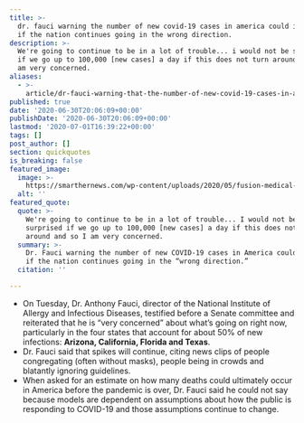 ```yaml
---
title: >-
  dr. fauci warning the number of new covid-19 cases in america could increase
  if the nation continues going in the wrong direction.
description: >-
  We're going to continue to be in a lot of trouble... i would not be surprised
  if we go up to 100,000 [new cases] a day if this does not turn around and so i
  am very concerned.
aliases:
  - >-
    article/dr-fauci-warning-that-the-number-of-new-covid-19-cases-in-america-could-increase-by-more-than-130-if-we-continue-going-in-the-wrong-direction/
published: true
date: '2020-06-30T20:06:09+00:00'
publishDate: '2020-06-30T20:06:09+00:00'
lastmod: '2020-07-01T16:39:22+00:00'
tags: []
post_author: []
section: quickquotes
is_breaking: false
featured_image:
  image: >-
    https://smarthernews.com/wp-content/uploads/2020/05/fusion-medical-animation-rnr8D3FNUNY-unsplash-1-min-1024x576.jpg
  alt: ''
featured_quote:
  quote: >-
    We're going to continue to be in a lot of trouble... I would not be
    surprised if we go up to 100,000 [new cases] a day if this does not turn
    around and so I am very concerned.
  summary: >-
    Dr. Fauci warning the number of new COVID-19 cases in America could increase
    if the nation continues going in the “wrong direction.”
  citation: ''

---
```

*   On Tuesday, Dr. Anthony Fauci, director of the National Institute of Allergy and Infectious Diseases, testified before a Senate committee and reiterated that he is “very concerned” about what’s going on right now, particularly in the four states that account for about 50% of new infections: **Arizona, California, Florida and Texas**.
*   Dr. Fauci said that spikes will continue, citing news clips of people congregating (often without masks), people being in crowds and blatantly ignoring guidelines.
*   When asked for an estimate on how many deaths could ultimately occur in America before the pandemic is over, Dr. Fauci said he could not say because models are dependent on assumptions about how the public is responding to COVID-19 and those assumptions continue to change.